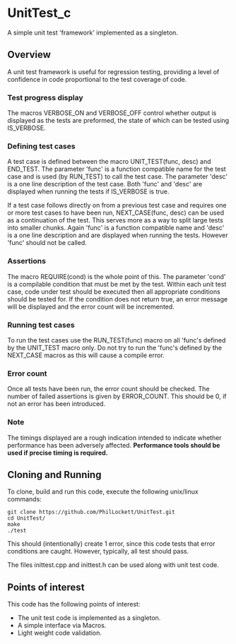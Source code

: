 # UnitTest_c

A simple unit test 'framework' implemented as a singleton.

## Overview

A unit test framework is useful for regression testing, providing a level of
confidence in code proportional to the test coverage of code.

### Test progress display
The macros VERBOSE_ON and VERBOSE_OFF control whether output is displayed as
the tests are preformed, the state of which can be tested using IS_VERBOSE.

### Defining test cases
A test case is defined between the macro UNIT_TEST(func, desc) and END_TEST.
The parameter 'func' is a function compatible name for the test case and is
used (by RUN_TEST) to call the test case. The parameter 'desc' is a one line
description of the test case. Both 'func' and 'desc' are displayed when
running the tests if IS_VERBOSE is true.

If a test case follows directly on from a previous test case and requires one
or more test cases to have been run, NEXT_CASE(func, desc) can be used as a
continuation of the test. This serves more as a way to split large tests into
smaller chunks. Again 'func' is a function compatible name and 'desc' is a one
line description and are displayed when running the tests. However 'func' 
should not be called.

### Assertions
The macro REQUIRE(cond) is the whole point of this. The parameter 'cond' is
a compilable condition that must be met by the test. Within each unit test
case, code under test should be executed then all appropriate conditions 
should be tested for. If the condition does not return true, an error message
will be displayed and the error count will be incremented.

### Running test cases
To run the test cases use the RUN_TEST(func) macro on all 'func's defined by
the UNIT_TEST macro only. Do not try to run the 'func's defined by the 
NEXT_CASE macros as this will cause a compile error.

### Error count
Once all tests have been run, the error count should be checked. The number of
failed assertions is given by ERROR_COUNT. This should be 0, if not an error 
has been introduced.

### Note
The timings displayed are a rough indication intended to indicate whether
performance has been adversely affected. **Performance tools should be used if 
precise timing is required.**

## Cloning and Running

To clone, build and run this code, execute the following unix/linux commands:

    git clone https://github.com/PhilLockett/UnitTest.git
    cd UnitTest/
    make
    ./test

This should (intentionally) create 1 error, since this code tests that error 
conditions are caught. However, typically, all test should pass. 

The files inittest.cpp and inittest.h can be used along with unit test code.

## Points of interest

This code has the following points of interest:

  * The unit test code is implemented as a singleton.
  * A simple interface via Macros.
  * Light weight code validation.
